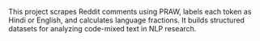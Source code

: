 This project scrapes Reddit comments using PRAW, labels each token as Hindi or English, and calculates language fractions. It builds structured datasets for analyzing code-mixed text in NLP research.

